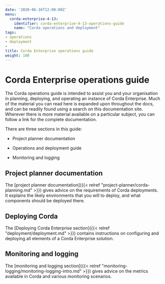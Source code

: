 ```yaml
---
date: '2020-06-16T12:00:00Z'
menu:
  corda-enterprise-4-13:
    identifier: corda-enterprise-4-13-operations-guide
    name: "Corda operations and deployment"
tags:
- operations
- deployment
-
title: Corda Enterprise operations guide
weight: 100
---
```


# Corda Enterprise operations guide

The Corda operations guide is intended to assist you and your organisation in planning, deploying, and operating an
instance of Corda Enterprise. Much of the material you can read here is expanded upon throughout the docs, and can be
readily found using a search on this documentation site. Wherever there is more material available on a particular
subject, you can follow a link for the complete documentation.

There are three sections in this guide:

- Project planner documentation

- Operations and deployment guide

- Monitoring and logging

## Project planner documentation

The [project planner documentation]({{< relref "project-planner/corda-planning.md" >}}) gives advice on the requirements of Corda deployments. It explains the likely environments
that you will to deploy, and what components should be deployed there.

## Deploying Corda

The [Deploying Corda Enterprise section]({{< relref "deployment/deployment.md" >}}) contains instructions on configuring and deploying all elements of a Corda Enterprise solution.

## Monitoring and logging

The [monitoring and logging section]({{< relref "monitoring-logging/monitoring-logging-intro.md" >}}) gives advice on the metrics available in Corda and various monitoring scenarios.
